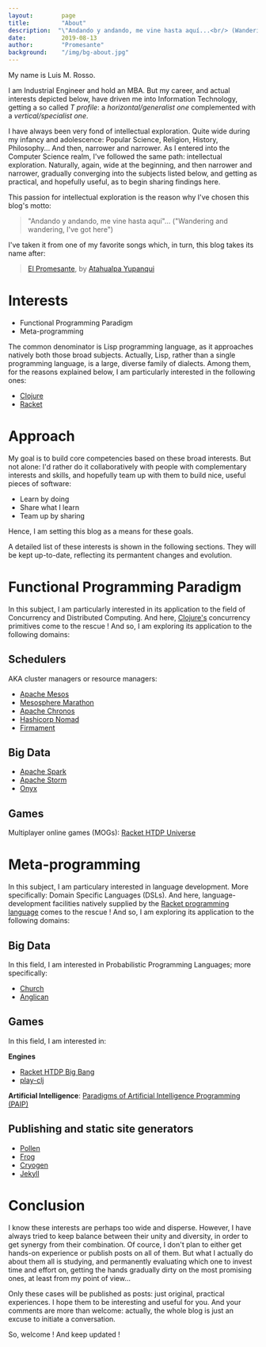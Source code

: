 ```yaml
---
layout:        page
title:         "About"
description:  "\"Andando y andando, me vine hasta aquí...<br/> (Wandering and wandering, I've got here)\"<br/>El Promesante, Atahualpa Yupanqui"
date:          2019-08-13
author:        "Promesante"
background:    "/img/bg-about.jpg"
---
```


My name is Luis M. Rosso.

I am Industrial Engineer and hold an MBA. But my career, and actual interests depicted below, have driven me into Information Technology, getting a so called _T profile_: a _horizontal/generalist one_ complemented with a _vertical/specialist one_.

I have always been very fond of intellectual exploration. Quite wide during my infancy and adolescence: Popular Science, Religion, History, Philosophy... And then, narrower and narrower. As I entered into the Computer Science realm, I've followed the same path: intellectual exploration. Naturally, again, wide at the beginning, and then narrower and narrower, gradually converging into the subjects listed below, and getting as practical, and hopefully useful, as to begin sharing findings here.

This passion for intellectual exploration is the reason why I've chosen this blog's motto:

> "Andando y andando, me vine hasta aquí"...
> ("Wandering and wandering, I've got here")

I've taken it from one of my favorite songs which, in turn, this blog takes its name after:

> [El Promesante](https://www.youtube.com/watch?v=NeRb39bObgM&t=41m11s), by [Atahualpa Yupanqui](https://en.wikipedia.org/wiki/Atahualpa_Yupanqui)


# Interests

* Functional Programming Paradigm
* Meta-programming

The common denominator is Lisp programming language, as it approaches natively both those broad subjects. Actually, Lisp, rather than a single programming language, is a large, diverse family of dialects. Among them, for the reasons explained below, I am particularly interested in the following ones:

* [Clojure](http://clojure.org)
* [Racket](http://racket-lang.org)


# Approach

My goal is to build core competencies based on these  broad interests. But not alone: I'd rather do it collaboratively with people with complementary interests and skills, and hopefully team up with them to build nice, useful pieces of software:

* Learn by doing
* Share what I learn
* Team up by sharing

Hence, I am setting this blog as a means for these goals.

A detailed list of these interests is shown in the following sections. They will be kept up-to-date, reflecting its permantent changes and evolution.


# Functional Programming Paradigm

In this subject, I am particularly interested in its application to the field of Concurrency and Distributed Computing. And here, [Clojure's](http://clojure.org) concurrency primitives come to the rescue ! And so, I am exploring its application to the following domains:


## Schedulers

AKA cluster managers or resource managers:

* [Apache Mesos](http://mesos.apache.org/)
* [Mesosphere Marathon](https://mesosphere.github.io/marathon/)
* [Apache Chronos](https://mesos.github.io/chronos/)
* [Hashicorp Nomad](https://www.nomadproject.io/)
* [Firmament](http://www.firmament.io/)


## Big Data

* [Apache Spark](http://spark.apache.org/)
* [Apache Storm](http://storm.apache.org/)
* [Onyx](http://www.onyxplatform.org/)


## Games

Multiplayer online games (MOGs): [Racket HTDP Universe](https://www.realmofracket.com/)


# Meta-programming

In this subject, I am particulary interested in language development. More specifically: Domain Specific Languages (DSLs). And here, language-development facilities natively supplied by the [Racket programming language](http://racket-lang.org) comes to the rescue ! And so, I am exploring its application to the following domains:


## Big Data

In this field, I am interested in Probabilistic Programming Languages; more specifically:

* [Church](https://probmods.org/)
* [Anglican](http://www.robots.ox.ac.uk/~fwood/anglican/)


## Games

In this field, I am interested in:

**Engines**

* [Racket HTDP Big Bang](https://www.realmofracket.com/)
* [play-clj](https://github.com/oakes/play-clj)


**Artificial Intelligence**: [Paradigms of Artificial Intelligence Programming (PAIP)](http://www.amazon.com/Paradigms-Artificial-Intelligence-Programming-Studies/dp/1558601910)


## Publishing and static site generators

* [Pollen](http://docs.racket-lang.org/pollen/)
* [Frog](https://github.com/greghendershott/frog)
* [Cryogen](http://cryogenweb.org/)
* [Jekyll](https://jekyllrb.com/)


# Conclusion

I know these interests are perhaps too wide and disperse. However, I have always tried to keep balance between their unity and diversity, in order to get synergy from their combination. Of cource, I don't plan to either get hands-on experience or publish posts on all of them. But what I actually do about them all is studying, and permanently evaluating which one to invest time and effort on, getting the hands gradually dirty on the most promising ones, at least from my point of view...

Only these cases will be published as posts: just original, practical experiences. I hope them to be interesting and useful for you. And your comments are more than welcome: actually, the whole blog is just an excuse to initiate a conversation.

So, welcome ! And keep updated !

